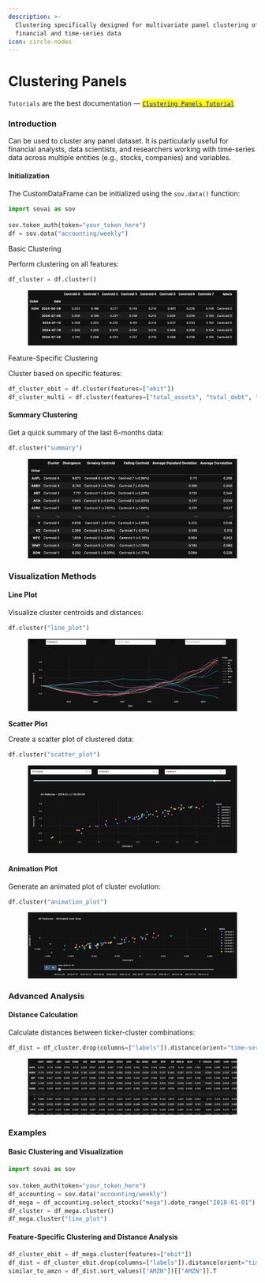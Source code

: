 ```yaml
---
description: >-
  Clustering specifically designed for multivariate panel clustering of
  financial and time-series data
icon: circle-nodes
---
```


# Clustering Panels

`Tutorials` are the best documentation — [<mark style="color:blue;">`Clustering Panels Tutorial`</mark>](https://colab.research.google.com/github/sovai-research/sovai-public/blob/main/notebooks/computational/Clustering%20Notebook.ipynb)

### Introduction

Can be used to cluster any panel dataset.  It is particularly useful for financial analysts, data scientists, and researchers working with time-series data across multiple entities (e.g., stocks, companies) and variables.

#### Initialization

The CustomDataFrame can be initialized using the `sov.data()` function:

```python
import sovai as sov

sov.token_auth(token="your_token_here")
df = sov.data("accounting/weekly")
```

Basic Clustering

Perform clustering on all features:

```python
df_cluster = df.cluster()
```

<figure><img src="../.gitbook/assets/image (100).png" alt=""><figcaption></figcaption></figure>

Feature-Specific Clustering

Cluster based on specific features:

```python
df_cluster_ebit = df.cluster(features=["ebit"])
df_cluster_multi = df.cluster(features=["total_assets", "total_debt", "ebit"])
```

#### Summary Clustering

Get a quick summary of the last 6-months data:

```python
df.cluster("summary")
```

<figure><img src="../.gitbook/assets/image (105).png" alt=""><figcaption></figcaption></figure>

### Visualization Methods

#### Line Plot

Visualize cluster centroids and distances:

```python
df.cluster("line_plot")
```

<figure><img src="../.gitbook/assets/image (106).png" alt=""><figcaption></figcaption></figure>



**Scatter Plot**

Create a scatter plot of clustered data:

```python
df.cluster("scatter_plot")
```

<figure><img src="../.gitbook/assets/image (109).png" alt=""><figcaption></figcaption></figure>

#### Animation Plot

Generate an animated plot of cluster evolution:

```python
df.cluster("animation_plot")
```

<figure><img src="../.gitbook/assets/image (110).png" alt=""><figcaption></figcaption></figure>

### Advanced Analysis

#### Distance Calculation

Calculate distances between ticker-cluster combinations:

```python
df_dist = df_cluster.drop(columns=["labels"]).distance(orient="time-series")
```

<figure><img src="../.gitbook/assets/image (111).png" alt=""><figcaption></figcaption></figure>

### Examples

#### Basic Clustering and Visualization

```python
import sovai as sov

sov.token_auth(token="your_token_here")
df_accounting = sov.data("accounting/weekly")
df_mega = df_accounting.select_stocks("mega").date_range("2018-01-01")
df_cluster = df_mega.cluster()
df_mega.cluster("line_plot")
```

#### Feature-Specific Clustering and Distance Analysis

```python
df_cluster_ebit = df_mega.cluster(features=["ebit"])
df_dist = df_cluster_ebit.drop(columns=["labels"]).distance(orient="time-series")
similar_to_amzn = df_dist.sort_values(["AMZN"])[["AMZN"]].T
```
